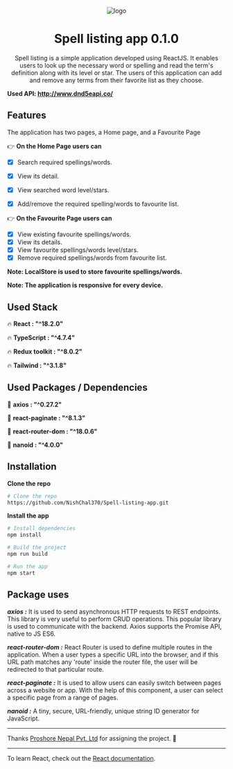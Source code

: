 <p align="center">
<img src=" https://spell-listing-app.netlify.app/static/media/logo.795b578bd0441e1e9fb6.png" alt="logo" />
<h1 align="center" >Spell listing app 0.1.0</h1>
 
<p align="center">
      Spell listing is a simple application developed using ReactJS. It enables users to look up the necessary word or spelling and read the term's definition along with its level or star. The users of this application can add and remove any terms from their favorite list as they choose.
</p>

**Used API: http://www.dnd5eapi.co/**



## Features

The application has two pages, a Home page, and a Favourite Page

:point_right: **On the Home Page users can**
- [x] Search required spellings/words.
- [x] View its detail.
- [x] View searched word level/stars.
- [x] Add/remove the required spelling/words to favourite list.


:point_right: **On the Favourite Page users can**
- [x] View existing favourite spellings/words.
- [x] View its details.
- [x] View favourite spellings/words level/stars.
- [x] Remove required spellings/words from favourite list.

**Note: LocalStore is used to store favourite spellings/words.**

**Note: The application is responsive for every device.**



## Used Stack

:fire: **React : "^18.2.0"** 

:fire: **TypeScript : "^4.7.4"** 

:fire: **Redux toolkit : "^8.0.2"** 

:fire: **Tailwind : "^3.1.8"**



## Used Packages / Dependencies

:monkey: **axios : "^0.27.2"**

:monkey: **react-paginate : "^8.1.3"**

:monkey: **react-router-dom : "^18.0.6"**

:monkey: **nanoid : "^4.0.0"**




## Installation

**Clone the repo**

```sh
# Clone the repo
https://github.com/NishChal370/Spell-listing-app.git
```

**Install the app**

```sh
# Install dependencies
npm install

# Build the project
npm run build

# Run the app
npm start
```



## Package uses

***axios :*** It is used to send asynchronous HTTP requests to REST endpoints. This library is very useful to perform CRUD operations. This popular library is used to communicate with the backend. Axios supports the Promise API, native to JS ES6.

***react-router-dom :*** React Router is used to define multiple routes in the application. When a user types a specific URL into the browser, and if this URL path matches any 'route' inside the router file, the user will be redirected to that particular route.

***react-paginate :*** It is used to allow users can easily switch between pages across a website or app. With the help of this component, a user can select a specific page from a range of pages.

***nanoid :*** A tiny, secure, URL-friendly, unique string ID generator for JavaScript.



***
Thanks [Proshore Nepal Pvt. Ltd](https://proshore.eu/) for assigning the project. :raised_hands:

***
To learn React, check out the [React documentation](https://reactjs.org/).
